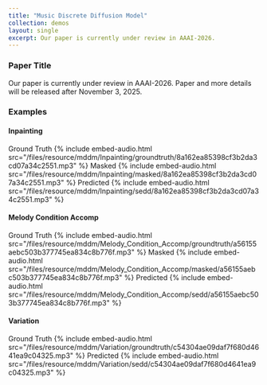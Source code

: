 ```yaml
---
title: "Music Discrete Diffusion Model"
collection: demos
layout: single
excerpt: Our paper is currently under review in AAAI-2026.
---
```

### Paper Title
Our paper is currently under review in AAAI-2026. Paper and more details will be released after November 3, 2025.

### Examples
#### Inpainting
Ground Truth
{% include embed-audio.html src="/files/resource/mddm/Inpainting/groundtruth/8a162ea85398cf3b2da3cd07a34c2551.mp3" %}
Masked
{% include embed-audio.html src="/files/resource/mddm/Inpainting/masked/8a162ea85398cf3b2da3cd07a34c2551.mp3" %}
Predicted
{% include embed-audio.html src="/files/resource/mddm/Inpainting/sedd/8a162ea85398cf3b2da3cd07a34c2551.mp3" %}

#### Melody Condition Accomp
Ground Truth
{% include embed-audio.html src="/files/resource/mddm/Melody_Condition_Accomp/groundtruth/a56155aebc503b377745ea834c8b776f.mp3" %}
Masked
{% include embed-audio.html src="/files/resource/mddm/Melody_Condition_Accomp/masked/a56155aebc503b377745ea834c8b776f.mp3" %}
Predicted
{% include embed-audio.html src="/files/resource/mddm/Melody_Condition_Accomp/sedd/a56155aebc503b377745ea834c8b776f.mp3" %}

#### Variation
Ground Truth
{% include embed-audio.html src="/files/resource/mddm/Variation/groundtruth/c54304ae09daf7f680d4641ea9c04325.mp3" %}
Predicted
{% include embed-audio.html src="/files/resource/mddm/Variation/sedd/c54304ae09daf7f680d4641ea9c04325.mp3" %}
